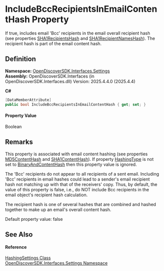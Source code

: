 # IncludeBccRecipientsInEmailContentHash Property


If true, includes email 'Bcc' recipients in the email overall recipient hash (see properties <a href="f6294b3d-6cb1-6afe-c1c5-4e4d2058f177">SHA1RecipientsHash</a> and <a href="28c883a1-7252-c8de-bb2d-f81f93d0f348">SHA1RecipientNamesHash</a>). The recipient hash is part of the email content hash.



## Definition
**Namespace:** <a href="a1516a26-c3bc-5b32-80d1-92d32506d831">OpenDiscoverSDK.Interfaces.Settings</a>  
**Assembly:** OpenDiscoverSDK.Interfaces (in OpenDiscoverSDK.Interfaces.dll) Version: 2025.4.4.0 (2025.4.4)

**C#**
``` C#
[DataMemberAttribute]
public bool IncludeBccRecipientsInEmailContentHash { get; set; }
```



#### Property Value
Boolean

## Remarks

This property is associated with email content hashing (see properties <a href="a852bcf7-e763-6d05-21d0-198c8c9e1fe3">MD5ContentHash</a> and <a href="66becb90-e903-e12d-cf4d-2a8aa6b65937">SHA1ContentHash</a>). If property <a href="d34afc18-5918-ccab-8fc3-99f3100e4842">HashingType</a> is not set to <a href="ac4684ec-55e3-962b-0664-643a11484fb1">BinaryAndContentHash</a> then this property value is ignored.

The 'Bcc' recipients do not appear to all recipients of a sent email. Including 'Bcc' recipients in email hashes could lead to a sender's email recipient hash not matching up with that of the receivers' copy. Thus, by default, the value of this property is false, i.e., do NOT include Bcc recipients in the email object's recipient hash calculation.

The recipient hash is one of several hashes that are combined and hashed together to make up an email's overall content hash.

Default property value: false


## See Also


#### Reference
<a href="4f386b26-6ef3-858f-a333-39d801f2ec09">HashingSettings Class</a>  
<a href="a1516a26-c3bc-5b32-80d1-92d32506d831">OpenDiscoverSDK.Interfaces.Settings Namespace</a>  
